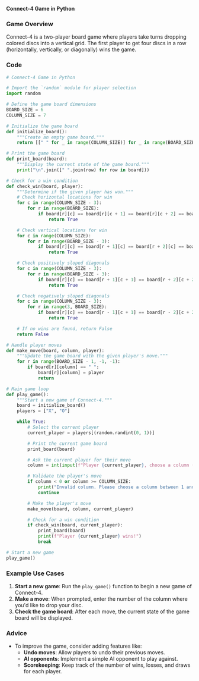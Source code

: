 **Connect-4 Game in Python**

### Game Overview

Connect-4 is a two-player board game where players take turns dropping colored discs into a vertical grid. The first player to get four discs in a row (horizontally, vertically, or diagonally) wins the game.

### Code

```python
# Connect-4 Game in Python

# Import the `random` module for player selection
import random

# Define the game board dimensions
BOARD_SIZE = 6
COLUMN_SIZE = 7

# Initialize the game board
def initialize_board():
    """Create an empty game board."""
    return [[" " for _ in range(COLUMN_SIZE)] for _ in range(BOARD_SIZE)]

# Print the game board
def print_board(board):
    """Display the current state of the game board."""
    print("\n".join([" ".join(row) for row in board]))

# Check for a win condition
def check_win(board, player):
    """Determine if the given player has won."""
    # Check horizontal locations for win
    for c in range(COLUMN_SIZE - 3):
        for r in range(BOARD_SIZE):
            if board[r][c] == board[r][c + 1] == board[r][c + 2] == board[r][c + 3] == player:
                return True

    # Check vertical locations for win
    for c in range(COLUMN_SIZE):
        for r in range(BOARD_SIZE - 3):
            if board[r][c] == board[r + 1][c] == board[r + 2][c] == board[r + 3][c] == player:
                return True

    # Check positively sloped diagonals
    for c in range(COLUMN_SIZE - 3):
        for r in range(BOARD_SIZE - 3):
            if board[r][c] == board[r + 1][c + 1] == board[r + 2][c + 2] == board[r + 3][c + 3] == player:
                return True

    # Check negatively sloped diagonals
    for c in range(COLUMN_SIZE - 3):
        for r in range(3, BOARD_SIZE):
            if board[r][c] == board[r - 1][c + 1] == board[r - 2][c + 2] == board[r - 3][c + 3] == player:
                return True

    # If no wins are found, return False
    return False

# Handle player moves
def make_move(board, column, player):
    """Update the game board with the given player's move."""
    for r in range(BOARD_SIZE - 1, -1, -1):
        if board[r][column] == " ":
            board[r][column] = player
            return

# Main game loop
def play_game():
    """Start a new game of Connect-4."""
    board = initialize_board()
    players = ["X", "O"]

    while True:
        # Select the current player
        current_player = players[(random.randint(0, 1))]

        # Print the current game board
        print_board(board)

        # Ask the current player for their move
        column = int(input(f"Player {current_player}, choose a column (1-7): ")) - 1

        # Validate the player's move
        if column < 0 or column >= COLUMN_SIZE:
            print("Invalid column. Please choose a column between 1 and 7.")
            continue

        # Make the player's move
        make_move(board, column, current_player)

        # Check for a win condition
        if check_win(board, current_player):
            print_board(board)
            print(f"Player {current_player} wins!")
            break

# Start a new game
play_game()
```

### Example Use Cases

1. **Start a new game**: Run the `play_game()` function to begin a new game of Connect-4.
2. **Make a move**: When prompted, enter the number of the column where you'd like to drop your disc.
3. **Check the game board**: After each move, the current state of the game board will be displayed.

### Advice

*   To improve the game, consider adding features like:
    *   **Undo moves**: Allow players to undo their previous moves.
    *   **AI opponents**: Implement a simple AI opponent to play against.
    *   **Scorekeeping**: Keep track of the number of wins, losses, and draws for each player.